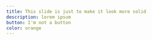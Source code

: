 ```yaml
---
title: This slide is just to make it look more solid
description: lorem ipsum
button: I'm not a button
color: orange
---
```

